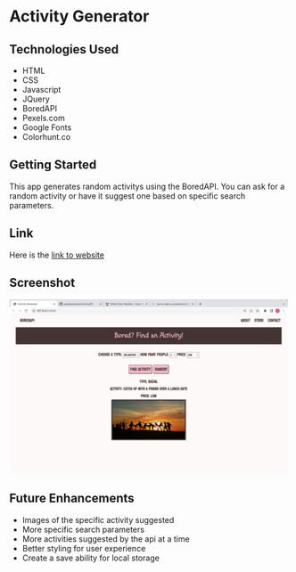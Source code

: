 # Activity Generator

## Technologies Used
- HTML
- CSS
- Javascript
- JQuery
- BoredAPI
- Pexels.com
- Google Fonts
- Colorhunt.co

<!-- img goes here -->

## Getting Started
<!-- link to website -->
This app generates random activitys using the BoredAPI. You can ask for a random activity or have it suggest one based on specific search parameters. 

## Link
Here is the <a href="https://627bee1ca6f9ed0008703bf4--iridescent-peony-607767.netlify.app/" target='_blank'>link to website</a>


## Screenshot
<img alt="image of website" width="500px" src="img/Screen Shot 2022-05-10 at 10.53.56 AM.png">


## Future Enhancements
- Images of the specific activity suggested
- More specific search parameters
- More activities suggested by the api at a time
- Better styling for user experience
- Create a save ability for local storage



